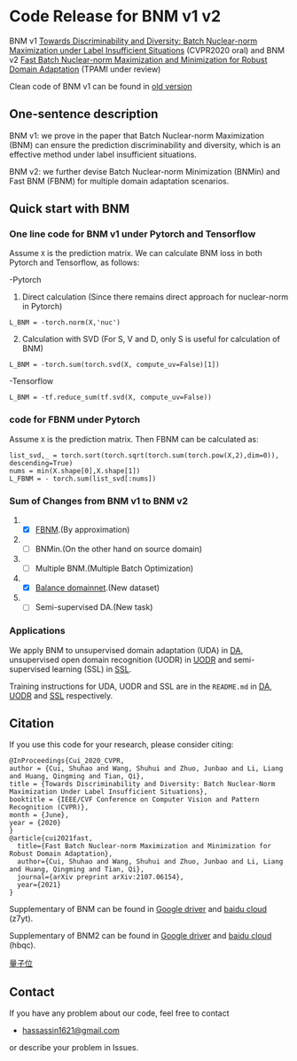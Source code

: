 # Code Release for BNM v1 v2
BNM v1 [Towards Discriminability and Diversity: Batch Nuclear-norm Maximization under Label Insufficient Situations](https://arxiv.org/abs/2003.12237) (CVPR2020 oral)
and BNM v2 [Fast Batch Nuclear-norm Maximization and Minimization for Robust Domain Adaptation](https://arxiv.org/abs/2107.06154) (TPAMI under review)

Clean code of BNM v1 can be found in [old version](https://github.com/cuishuhao/BNM/tree/BNMv1)

## One-sentence description
BNM v1: we prove in the paper that Batch Nuclear-norm Maximization (BNM) can ensure the prediction discriminability and diversity, which is an effective method under label insufficient situations.

BNM v2: we further devise Batch Nuclear-norm Minimization (BNMin) and Fast BNM (FBNM) for multiple domain adaptation scenarios.

## Quick start with BNM

### One line code for BNM v1 under Pytorch and Tensorflow

Assume `X` is the prediction matrix. We can calculate BNM loss in both Pytorch and Tensorflow, as follows:
 
-Pytorch

1. Direct calculation (Since there remains direct approach for nuclear-norm in Pytorch)
```
L_BNM = -torch.norm(X,'nuc')
```
2. Calculation with SVD (For S, V and D, only S is useful for calculation of BNM)
```
L_BNM = -torch.sum(torch.svd(X, compute_uv=False)[1])
```
-Tensorflow
```
L_BNM = -tf.reduce_sum(tf.svd(X, compute_uv=False))
```

### code for FBNM under Pytorch
Assume `X` is the prediction matrix. Then FBNM can be calculated as:
```
list_svd,_ = torch.sort(torch.sqrt(torch.sum(torch.pow(X,2),dim=0)), descending=True)
nums = min(X.shape[0],X.shape[1])
L_FBNM = - torch.sum(list_svd[:nums])
```

### Sum of Changes from BNM v1 to BNM v2
1. - [x] [FBNM](https://github.com/cuishuhao/BNM/blob/master/DA/BNM/train_image.py#L167).(By approximation)
2. - [ ] BNMin.(On the other hand on source domain)
3. - [ ] Multiple BNM.(Multiple Batch Optimization)
4. - [x] [Balance domainnet](https://github.com/cuishuhao/BNM/tree/master/DA/data/Balance_Domainnet).(New dataset)
5. - [ ] Semi-supervised DA.(New task)

### Applications
We apply BNM to unsupervised domain adaptation (UDA) in [DA](DA), unsupervised open domain recognition (UODR) in [UODR](UODR) and semi-supervised learning (SSL) in [SSL](SSL).

Training instructions for UDA, UODR and SSL are in the `README.md` in [DA](DA), [UODR](UODR) and [SSL](SSL) respectively.

## Citation
If you use this code for your research, please consider citing:
```
@InProceedings{Cui_2020_CVPR,
author = {Cui, Shuhao and Wang, Shuhui and Zhuo, Junbao and Li, Liang and Huang, Qingming and Tian, Qi},
title = {Towards Discriminability and Diversity: Batch Nuclear-Norm Maximization Under Label Insufficient Situations},
booktitle = {IEEE/CVF Conference on Computer Vision and Pattern Recognition (CVPR)},
month = {June},
year = {2020}
}
@article{cui2021fast,
  title={Fast Batch Nuclear-norm Maximization and Minimization for Robust Domain Adaptation},
  author={Cui, Shuhao and Wang, Shuhui and Zhuo, Junbao and Li, Liang and Huang, Qingming and Tian, Qi},
  journal={arXiv preprint arXiv:2107.06154},
  year={2021}
}
```
Supplementary of BNM can be found in [Google driver](https://drive.google.com/file/d/15WOL2wFCSYVbPQfZ0OOSwtBXlcvgw8kA/view?usp=sharing)
 and [baidu cloud](https://pan.baidu.com/s/1eZAguvOXUOa0k_sietA8Zg) (z7yt).
 
Supplementary of BNM2 can be found in [Google driver](https://drive.google.com/file/d/1jgumCIPJd8IR_b-ZsJoNybXj9vyrFpRz/view?usp=sharing)
 and [baidu cloud](https://pan.baidu.com/s/1Xjg03truL9wN1wn4nq8U3g) (hbqc).
 
[量子位](https://zhuanlan.zhihu.com/p/124860496)

## Contact
If you have any problem about our code, feel free to contact
- hassassin1621@gmail.com

or describe your problem in Issues.
